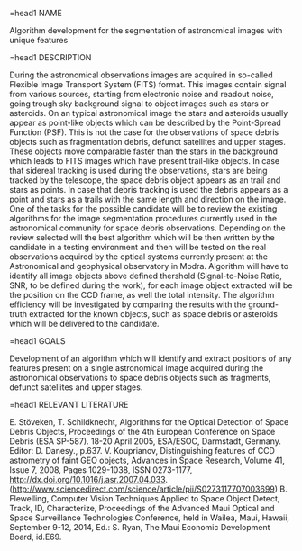 =head1 NAME

Algorithm development for the segmentation of astronomical images with unique features

=head1 DESCRIPTION

During the astronomical observations images are acquired in so-called Flexible Image Transport System (FITS) format. This images contain signal from various sources, starting from electronic noise and readout noise, going trough sky background signal to object images such as stars or asteroids. On an typical astronomical image the stars and asteroids usually appear as point-like objects which can be described by the Point-Spread Function (PSF). This is not the case for the observations of space debris objects such as fragmentation debris, defunct satellites and upper stages. These objects move comparable faster than the stars in the background which leads to FITS images which have present trail-like objects. In case that sidereal tracking is used during the observations, stars are being tracked by the telescope, the space debris object appears as an trail and stars as points. In case that debris tracking is used the debris appears as a point and stars as a trails with the same length and direction on the image. 
One of the tasks for the possible candidate will be to review the existing algorithms for the image segmentation procedures currently used in the astronomical community for space debris observations. Depending on the review selected will the best algorithm which will be then written by the candidate in a testing environment and then will be tested on the real observations acquired by the optical systems currently present at the Astronomical and geophysical observatory in Modra. Algorithm will have to identify all image objects above defined thershold (Signal-to-Noise Ratio, SNR, to be defined during the work), for each image object extracted will be the position on the CCD frame, as well the total intensity. The algorithm efficiency will be investigated by comparing the results with the ground-truth extracted for the known objects, such as space debris or asteroids which will be delivered to the candidate.

=head1 GOALS

Development of an algorithm which will identify and extract positions of any features present on a single astronomical image acquired during the astronomical observations to space debris objects such as fragments, defunct satellites and upper stages. 

=head1 RELEVANT LITERATURE

E. Stöveken, T. Schildknecht, Algorithms for the Optical Detection of Space Debris Objects, Proceedings of the 4th European Conference on Space Debris (ESA SP-587). 18-20 April 2005, ESA/ESOC, Darmstadt, Germany. Editor: D. Danesy., p.637.
V. Kouprianov, Distinguishing features of CCD astrometry of faint GEO objects, Advances in Space Research, Volume 41, Issue 7, 2008, Pages 1029-1038, ISSN 0273-1177, http://dx.doi.org/10.1016/j.asr.2007.04.033. (http://www.sciencedirect.com/science/article/pii/S0273117707003699)
B. Flewelling, Computer Vision Techniques Applied to Space Object Detect, Track, ID, Characterize, Proceedings of the Advanced Maui Optical and Space Surveillance Technologies Conference, held in Wailea, Maui, Hawaii, September 9-12, 2014, Ed.: S. Ryan, The Maui Economic Development Board, id.E69.
